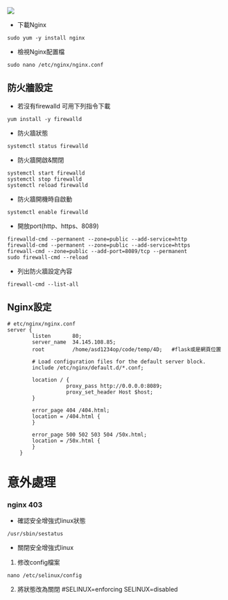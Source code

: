<img src="https://www.nginx.com/wp-content/uploads/2018/08/NGINX-logo-rgb-large.png">  

- 下載Nginx  
```
sudo yum -y install nginx
```

- 檢視Nginx配置檔  
```
sudo nano /etc/nginx/nginx.conf
```
## 防火牆設定
- 若沒有firewalld 可用下列指令下載
```
yum install -y firewalld
```
- 防火牆狀態  
```
systemctl status firewalld
```
- 防火牆開啟&關閉  
```
systemctl start firewalld
systemctl stop firewalld
systemctl reload firewalld
```
- 防火牆開機時自啟動  
```
systemctl enable firewalld
```
- 開放port(http、https、8089)   
```
firewalld-cmd --permanent --zone=public --add-service=http
firewalld-cmd --permanent --zone=public --add-service=https
firewall-cmd --zone=public --add-port=8089/tcp --permanent
sudo firewall-cmd --reload
```
- 列出防火牆設定內容  
```
firewall-cmd --list-all
```
## Nginx設定  
```
# etc/nginx/nginx.conf
server {
        listen       80;
        server_name  34.145.108.85;
        root         /home/asd1234op/code/temp/4D;   #flask或是網頁位置

        # Load configuration files for the default server block.
        include /etc/nginx/default.d/*.conf;

        location / {
                   proxy_pass http://0.0.0.0:8089;
                   proxy_set_header Host $host;
        }

        error_page 404 /404.html;
        location = /404.html {
        }

        error_page 500 502 503 504 /50x.html;
        location = /50x.html {
        }
    }
```
# 意外處理
### nginx 403
- 確認安全增強式linux狀態
```
/usr/sbin/sestatus
```
- 關閉安全增強式linux
1. 修改config檔案
```
nano /etc/selinux/config
```
2. 將狀態改為關閉
#SELINUX=enforcing 
SELINUX=disabled
